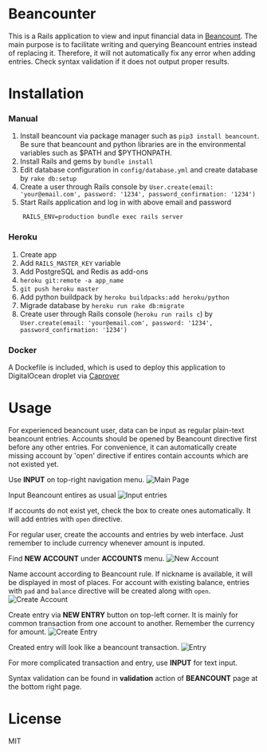 # Beancounter

This is a Rails application to view and input financial data in [Beancount](http://furius.ca/beancount/). The main purpose is to facilitate writing and querying Beancount entries instead of replacing it. Therefore, it will not automatically fix any error when adding entries. Check syntax validation if it does not output proper results.

# Installation

### Manual

1. Install beancount via package manager such as `pip3 install beancount`. Be sure that beancount and python libraries are in the environmental variables such as $PATH and $PYTHONPATH.
2. Install Rails and gems by `bundle install`
3. Edit database configuration in `config/database.yml` and create database by `rake db:setup`
4. Create a user through Rails console by `User.create(email: 'your@email.com', password: '1234', password_confirmation: '1234')`
5. Start Rails application and log in with above email and password

````
    RAILS_ENV=production bundle exec rails server
````

### Heroku

1. Create app
2. Add `RAILS_MASTER_KEY` variable
3. Add PostgreSQL and Redis as add-ons
4. `heroku git:remote -a app_name`
5. `git push heroku master`
6. Add python buildpack by `heroku buildpacks:add heroku/python`
7. Migrade database by `heroku run rake db:migrate`
8. Create user through Rails console (`heroku run rails c`) by `User.create(email: 'your@email.com', password: '1234', password_confirmation: '1234')`

### Docker

A Dockefile is included, which is used to deploy this application to DigitalOcean droplet via [Caprover](https://caprover.com/)

# Usage

For experienced beancount user, data can be input as regular plain-text beancount entries. Accounts should be opened by Beancount directive first before any other entries. For convenience, it can automatically create missing account by 'open' directive if entires contain accounts which are not existed yet.

Use **INPUT** on top-right navigation menu.
![Main Page](https://user-images.githubusercontent.com/48430375/85368188-5f14b500-b55d-11ea-92b7-1db9c9113f69.png)

Input Beancount entires as usual
![Input entries](https://user-images.githubusercontent.com/48430375/85368207-69cf4a00-b55d-11ea-9d42-ed15d1e572a5.png)

If accounts do not exist yet, check the box to create ones automatically. It will add entries with `open` directive.

For regular user, create the accounts and entries by web interface. Just remember to include currency whenever amount is inputed.

Find **NEW ACCOUNT** under **ACCOUNTS** menu.
![New Account](https://user-images.githubusercontent.com/48430375/85370517-6b027600-b561-11ea-93ac-d465dbd7a9fa.png)

Name account according to Beancount rule. If nickname is available, it will be displayed in most of places. For account with existing balance, entries with `pad` and `balance` directive will be created along with `open`.
![Create Account](https://user-images.githubusercontent.com/48430375/85370571-7bb2ec00-b561-11ea-993d-e355c229d8ab.png)

Create entry via **NEW ENTRY** button on top-left corner. It is mainly for common transaction from one account to another. Remember the currency for amount.
![Create Entry](https://user-images.githubusercontent.com/48430375/85370616-8cfbf880-b561-11ea-9e15-e867219a584d.png)

Created entry will look like a beancount transaction.
![Entry](https://user-images.githubusercontent.com/48430375/85370643-984f2400-b561-11ea-8254-21724dbefc93.png)

For more complicated transaction and entry, use **INPUT** for text input.

Syntax validation can be found in **validation** action of **BEANCOUNT** page at the bottom right page. 

# License

MIT

